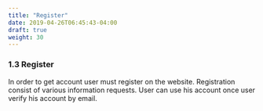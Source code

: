 ```yaml
---
title: "Register"
date: 2019-04-26T06:45:43-04:00
draft: true
weight: 30
---
```


### 1.3 Register

In order to get account user must register on the website. Registration consist of various information requests. User can use his account once user verify his account by email.
